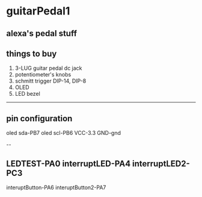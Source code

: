 # guitarPedal1
 alexa's pedal stuff
---------------------------------
   things to buy
---
 


1. 3-LUG guitar pedal dc jack
2. potentiometer's knobs
3. schmitt trigger DIP-14, DIP-8
4. OLED
5. LED bezel
-------------------------------
   pin configuration
-----   
oled sda-PB7
oled scl-PB6
VCC-3.3
GND-gnd

--

LEDTEST-PA0
interruptLED-PA4
interruptLED2-PC3
--
interuptButton-PA6
interuptButton2-PA7
